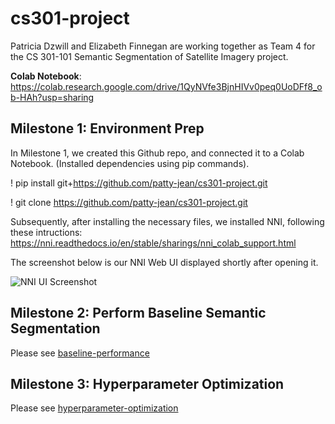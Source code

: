 # cs301-project
Patricia Dzwill and Elizabeth Finnegan are working together as Team 4 for the CS 301-101 Semantic Segmentation of Satellite Imagery project.

**Colab Notebook**: https://colab.research.google.com/drive/1QyNVfe3BjnHIVv0peq0UoDFf8_ob-HAh?usp=sharing

## Milestone 1: Environment Prep
In Milestone 1, we created this Github repo, and connected it to a Colab Notebook. (Installed dependencies using pip commands).

! pip install git+https://github.com/patty-jean/cs301-project.git


! git clone https://github.com/patty-jean/cs301-project.git

Subsequently, after installing the necessary files, we installed NNI, following these intructions: https://nni.readthedocs.io/en/stable/sharings/nni_colab_support.html

The screenshot below is our NNI Web UI displayed shortly after opening it. 

![NNI UI Screenshot](https://user-images.githubusercontent.com/117039859/198901139-f04eab6d-a8eb-48bb-a985-e67e54e52ae4.JPG)

## Milestone 2: Perform Baseline Semantic Segmentation

Please see [baseline-performance](https://github.com/patty-jean/cs301-project/blob/milestone-3/baseline-performance.md)

## Milestone 3: Hyperparameter Optimization

Please see [hyperparameter-optimization](https://github.com/patty-jean/cs301-project/blob/milestone-3/hyperparameter-optimization.md)
